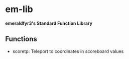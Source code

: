 # em-lib

**emeraldfyr3's Standard Function Library**

## Functions
- scoretp: Teleport to coordinates in scoreboard values
